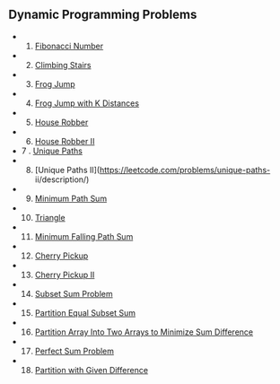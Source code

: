 ## Dynamic Programming Problems

- 1. [Fibonacci Number](https://leetcode.com/problems/fibonacci-number/description/)
- 2. [Climbing Stairs](https://leetcode.com/problems/climbing-stairs/description/)
- 3. [Frog Jump](https://www.geeksforgeeks.org/problems/geek-jump/1)
- 4. [Frog Jump with K Distances]()
- 5. [House Robber](https://leetcode.com/problems/house-robber/description/)
- 6. [House Robber II](https://leetcode.com/problems/house-robber-ii/description/)
- 7 . [Unique Paths](https://leetcode.com/problems/unique-paths/description/)
- 8. [Unique Paths II](https://leetcode.com/problems/unique-paths-
ii/description/)
- 9. [Minimum Path Sum](https://leetcode.com/problems/minimum-path-sum/description/)
- 10. [Triangle](https://leetcode.com/problems/triangle/description/)
- 11. [Minimum Falling Path Sum](https://leetcode.com/problems/minimum-falling-path-sum/description/)
- 12. [Cherry Pickup](https://leetcode.com/problems/cherry-pickup/description/)
- 13. [Cherry Pickup II](https://leetcode.com/problems/cherry-pickup-ii/description/)
- 14. [Subset Sum Problem](https://www.geeksforgeeks.org/problems/subset-sum-problem-1611555638/1)
- 15. [Partition Equal Subset Sum](https://leetcode.com/problems/partition-equal-subset-sum/description/)
- 16. [Partition Array Into Two Arrays to Minimize Sum Difference](https://leetcode.com/problems/partition-array-into-two-arrays-to-minimize-sum-difference/)
- 17. [Perfect Sum Problem](https://www.geeksforgeeks.org/perfect-sum-problem/)
- 18. [Partition with Given Difference](https://www.geeksforgeeks.org/problems/partitions-with-given-difference/1)